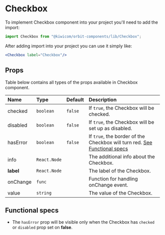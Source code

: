 # Checkbox
To implement Checkbox component into your project you'll need to add the import:
```jsx
import Checkbox from "@kiwicom/orbit-components/lib/Checkbox";
```
After adding import into your project you can use it simply like:
```jsx
<Checkbox label="Checkbox"/>
```
## Props
Table below contains all types of the props available in Checkbox component.

| Name         | Type         | Default | Description                      |
| :-------     | :----------- | :------ | :------------------------------- |
| checked      | `boolean`    | `false` | If `true`, the Checkbox will be checked.
| disabled     | `boolean`    | `false` | If `true`, the Checkbox will be set up as disabled.
| hasError     | `boolean`    | `false` | If `true`, the border of the Checkbox will turn red. [See Functional specs](#functional-specs)
| info         | `React.Node` |         | The additional info about the Checkbox.
| **label**    | `React.Node` |         | The label of the Checkbox.
| onChange     | `func`       |         | Function for handling onChange event.
| value        | `string`     |         | The value of the Checkbox.

## Functional specs
* The `hasError` prop will be visible only when the Checkbox has `checked` or `disabled` prop set on **false**.
